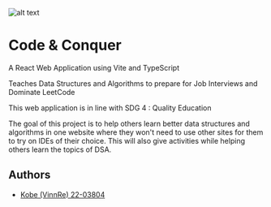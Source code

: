 ![alt text](/frontend/src/assets/3dCube.gif)
# Code & Conquer

A React Web Application using Vite and TypeScript

Teaches Data Structures and Algorithms to prepare for Job Interviews and Dominate LeetCode

This web application is in line with SDG 4 : Quality Education

The goal of this project is to help others learn better data structures and algorithms in one website where they won't need to use other sites for them to try on IDEs of their choice. This will also give activities while helping others learn the topics of DSA.

## Authors

- [Kobe (VinnRe) 22-03804](https://github.com/VinnRe)

